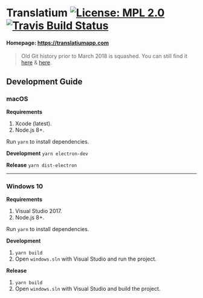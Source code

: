 # Translatium [![License: MPL 2.0](https://img.shields.io/badge/License-MPL%202.0-brightgreen.svg)](https://opensource.org/licenses/MPL-2.0) [![Travis Build Status](https://travis-ci.org/translatium/translatium.svg?branch=master)](https://travis-ci.org/translatium/translatium)  

#### Homepage: https://translatiumapp.com

> Old Git history prior to March 2018 is squashed. You can still find it [here](https://github.com/translatium/translatium/tree/02-2018) & [here](https://github.com/translatium/translatium/tree/legacy).

## Development Guide
### macOS
**Requirements**
1. Xcode (latest).
2. Node.js 8+.

Run `yarn` to install dependencies.

**Development**
`yarn electron-dev`

**Release**
`yarn dist-electron`

---

### Windows 10
**Requirements**
1. Visual Studio 2017.
2. Node.js 8+.

Run `yarn` to install dependencies.

**Development**
1. `yarn build`
2. Open `windows.sln` with Visual Studio and run the project.

**Release**
1. `yarn build`
2. Open `windows.sln` with Visual Studio and build the project.
